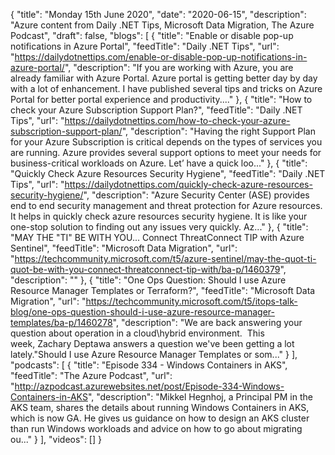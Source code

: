 {
  "title": "Monday 15th June 2020",
  "date": "2020-06-15",
  "description": "Azure content from Daily .NET Tips, Microsoft Data Migration, The Azure Podcast",
  "draft": false,
  "blogs": [
    {
      "title": "Enable or disable pop-up notifications in Azure Portal",
      "feedTitle": "Daily .NET Tips",
      "url": "https://dailydotnettips.com/enable-or-disable-pop-up-notifications-in-azure-portal/",
      "description": "If you are working with Azure, you are already familiar with Azure Portal. Azure portal is getting better day by day with a lot of enhancement. I have published several tips and tricks on Azure Portal for better portal experience and productivity...."
    },
    {
      "title": "How to check your Azure Subscription Support Plan?",
      "feedTitle": "Daily .NET Tips",
      "url": "https://dailydotnettips.com/how-to-check-your-azure-subscription-support-plan/",
      "description": "Having the right Support Plan for your Azure Subscription is critical depends on the types of services you are running. Azure provides several support options to meet your needs for business-critical workloads on Azure. Let’ have a quick loo..."
    },
    {
      "title": "Quickly Check Azure Resources Security Hygiene",
      "feedTitle": "Daily .NET Tips",
      "url": "https://dailydotnettips.com/quickly-check-azure-resources-security-hygiene/",
      "description": "Azure Security Center (ASE) provides end to end security management and threat protection for Azure resources. It helps in quickly check azure resources security hygiene. It is like your one-stop solution to finding out any issues very quickly. Az..."
    },
    {
      "title": "MAY THE \"TI\" BE WITH YOU... Connect ThreatConnect TIP with Azure Sentinel",
      "feedTitle": "Microsoft Data Migration",
      "url": "https://techcommunity.microsoft.com/t5/azure-sentinel/may-the-quot-ti-quot-be-with-you-connect-threatconnect-tip-with/ba-p/1460379",
      "description": ""
    },
    {
      "title": "One Ops Question: Should I use Azure Resource Manager Templates or Terraform?",
      "feedTitle": "Microsoft Data Migration",
      "url": "https://techcommunity.microsoft.com/t5/itops-talk-blog/one-ops-question-should-i-use-azure-resource-manager-templates/ba-p/1460278",
      "description": "We are back answering your question about operation in a cloud\\hybrid environment.  This week, Zachary Deptawa answers a question we've been getting a lot lately.\"Should I use Azure Resource Manager Templates or som..."
    }
  ],
  "podcasts": [
    {
      "title": "Episode 334 - Windows Containers in AKS",
      "feedTitle": "The Azure Podcast",
      "url": "http://azpodcast.azurewebsites.net/post/Episode-334-Windows-Containers-in-AKS",
      "description": "Mikkel Hegnhoj, a Principal PM in the AKS team, shares the details about running Windows Containers in AKS, which is now GA. He gives us guidance on how to design an AKS cluster than run Windows workloads and advice on how to go about migrating ou..."
    }
  ],
  "videos": []
}